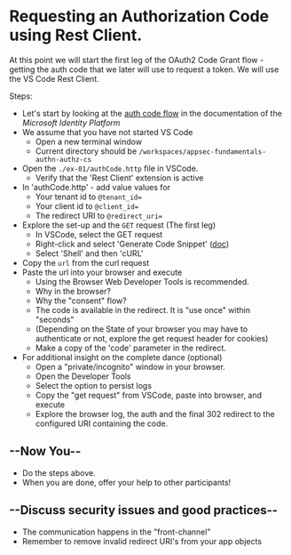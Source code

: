 # Requesting an Authorization Code using Rest Client.

At this point we will start the first leg of the OAuth2 Code Grant flow - getting the auth code that we later will use to request a token. We will use the VS Code Rest Client.

Steps:

* Let's start by looking at the [auth code flow](https://docs.microsoft.com/en-us/azure/active-directory/develop/v2-oauth2-auth-code-flow) in the documentation of the _Microsoft Identity Platform_
* We assume that you have not started VS Code
  * Open a new terminal window
  * Current directory should be `/workspaces/appsec-fundamentals-authn-authz-cs `
* Open the `./ex-01/authCode.http` file in VSCode.
  * Verify that the 'Rest Client' extension is active
* In 'authCode.http' - add value values for
  * Your tenant id to `@tenant_id=`
  * Your client id to `@client_id=`
  * The redirect URI to `@redirect_uri=`
* Explore the set-up and the `GET` request (The first leg)
  * In VSCode, select the GET request
  * Right-click and select 'Generate Code Snippet' ([doc](https://github.com/Huachao/vscode-restclient#generate-code-snippet))
  * Select 'Shell' and then 'cURL'
* Copy the `url` from the curl request
* Paste the url into your browser and execute
  * Using the Browser Web Developer Tools is recommended.
  * Why in the browser?
  * Why the "consent" flow?
  * The code is available in the redirect. It is "use once" within "seconds"
  * (Depending on the State of your browser you may have to authenticate or not, explore the get request header for cookies)
  * Make a copy of the 'code' parameter in the redirect.
* For additional insight on the complete dance (optional)
  * Open a "private/incognito" window in your browser.
  * Open the Developer Tools
  * Select the option to persist logs
  * Copy the "get request" from VSCode, paste into browser, and execute
  * Explore the browser log, the auth and the final 302 redirect to the configured URI containing the code.

## --Now You--

* Do the steps above.
* When you are done, offer your help to other participants!

## --Discuss security issues and good practices--

* The communication happens in the "front-channel"
* Remember to remove invalid redirect URI's from your app objects
